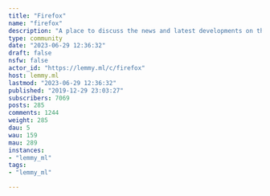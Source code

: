 ```yaml
---
title: "Firefox" 
name: "firefox"
description: "A place to discuss the news and latest developments on the open-source browser Firefox "
type: community
date: "2023-06-29 12:36:32"
draft: false
nsfw: false
actor_id: "https://lemmy.ml/c/firefox"
host: lemmy.ml
lastmod: "2023-06-29 12:36:32"
published: "2019-12-29 23:03:27"
subscribers: 7069
posts: 285
comments: 1244
weight: 285
dau: 5
wau: 159
mau: 289
instances:
- "lemmy_ml"
tags: 
- "lemmy_ml"

---
```

